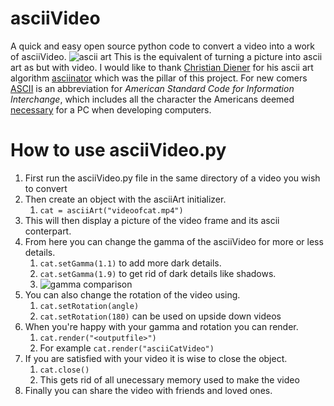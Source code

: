 # asciiVideo
A quick and easy open source python code to convert a video into a work of asciiVideo.
 ![ascii art](https://github.com/mazy1998/asciiVideo/blob/master/example.jpg?raw=true) This is the equivalent of turning a picture into ascii art as but with video. I would like to thank [Christian Diener](https://gist.github.com/cdiener) for his ascii art algorithm  [asciinator](https://gist.github.com/cdiener/10491632) which was the pillar of this project. For new comers [ASCII](https://en.wikipedia.org/wiki/ASCII) is an abbreviation for *American Standard Code for Information Interchange*, which includes all the character the Americans deemed [necessary](https://upload.wikimedia.org/wikipedia/commons/thumb/a/a7/ASCII-infobox.svg/2880px-ASCII-infobox.svg.png) for a PC when developing computers. 

# How to use asciiVideo.py


1. First run the asciiVideo.py file in the same directory of a video you wish to convert
2. Then create an object with the asciiArt initializer.
	1. ```cat = asciiArt("videoofcat.mp4") ```
3. This will then display a picture of the video frame and its ascii conterpart.
4. From here you can change the gamma of the asciiVideo for more or less details.
	1. ```cat.setGamma(1.1)``` to add more dark details.
	2. ```cat.setGamma(1.9)``` to get rid of dark details like shadows.
	3. ![gamma comparison](https://github.com/mazy1998/asciiVideo/blob/master/gammacomparison.jpg?raw=true)
5. You can also change the rotation of the video using.
	1. ```cat.setRotation(angle)```
	2. ```cat.setRotation(180)``` can be used on upside down videos
6. When you're happy with your gamma and rotation you can render.
	1. ```cat.render("<outputfile>")```
	2. For example ```cat.render("asciiCatVideo")```
7. If you are satisfied with your video it is wise to close the object.
	1. ```cat.close()```
	2. This gets rid of all unecessary memory used to make the video
8. Finally you can share the video with friends and loved ones.

